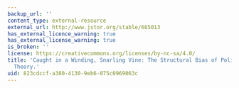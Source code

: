 ```yaml
---
backup_url: ''
content_type: external-resource
external_url: http://www.jstor.org/stable/685013
has_external_licence_warning: true
has_external_license_warning: true
is_broken: ''
license: https://creativecommons.org/licenses/by-nc-sa/4.0/
title: 'Caught in a Winding, Snarling Vine: The Structural Bias of Political Process
  Theory.'
uid: 823cdccf-a380-4130-9eb6-075c0969063c
---
```

